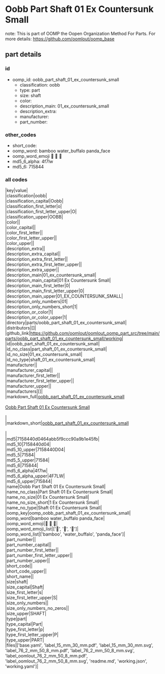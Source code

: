 # Oobb Part Shaft 01 Ex Countersunk Small  

note: This is part of OOMP the Oopen Organization Method For Parts. For more details: https://github.com/oomlout/oomp_base

##  part details





### id
* oomp_id: oobb_part_shaft_01_ex_countersunk_small
  * classification: oobb
  * type: part
  * size: shaft
  * color: 
  * description_main: 01_ex_countersunk_small
  * description_extra: 
  * manufacturer: 
  * part_number: 

### other_codes
* short_code: 
* oomp_word: bamboo water_buffalo panda_face
* oomp_word_emoji :bamboo: :water_buffalo: :panda_face:
* md5_6_alpha: 4f7lw
* md5_6: 715844

### all codes 
|key|value|  
|classification|oobb|  
|classification_capital|Oobb|  
|classification_first_letter|o|  
|classification_first_letter_upper|O|  
|classification_upper|OOBB|  
|color||  
|color_capital||  
|color_first_letter||  
|color_first_letter_upper||  
|color_upper||  
|description_extra||  
|description_extra_capital||  
|description_extra_first_letter||  
|description_extra_first_letter_upper||  
|description_extra_upper||  
|description_main|01_ex_countersunk_small|  
|description_main_capital|01 Ex Countersunk Small|  
|description_main_first_letter|0|  
|description_main_first_letter_upper|0|  
|description_main_upper|01_EX_COUNTERSUNK_SMALL|  
|description_only_numbers|01|  
|description_only_numbers_short|1|  
|description_or_color|1|  
|description_or_color_upper|1|  
|directory|parts/oobb_part_shaft_01_ex_countersunk_small|  
|distributors|[]|  
|github_link|https://github.com/oomlout/oomlout_oomp_part_src/tree/main/parts/oobb_part_shaft_01_ex_countersunk_small/working|  
|id|oobb_part_shaft_01_ex_countersunk_small|  
|id_no_class|part_shaft_01_ex_countersunk_small|  
|id_no_size|01_ex_countersunk_small|  
|id_no_type|shaft_01_ex_countersunk_small|  
|manufacturer||  
|manufacturer_capital||  
|manufacturer_first_letter||  
|manufacturer_first_letter_upper||  
|manufacturer_upper||  
|manufacturers|[]|  
|markdown_full|[oobb_part_shaft_01_ex_countersunk_small](https://github.com/oomlout/oomlout_oomp_part_src/tree/main/parts/oobb_part_shaft_01_ex_countersunk_small/working)<br>[](https://github.com/oomlout/oomlout_oomp_part_src/tree/main/parts/oobb_part_shaft_01_ex_countersunk_small/working)<br>[Oobb Part Shaft 01 Ex Countersunk Small](https://github.com/oomlout/oomlout_oomp_part_src/tree/main/parts/oobb_part_shaft_01_ex_countersunk_small/working)<br><br>|  
|markdown_short|[oobb_part_shaft_01_ex_countersunk_small](https://github.com/oomlout/oomlout_oomp_part_src/tree/main/parts/oobb_part_shaft_01_ex_countersunk_small/working)<br><br>|  
|md5|7158440d0464abb5f9ccc90a9b1e45fb|  
|md5_10|7158440d04|  
|md5_10_upper|7158440D04|  
|md5_5|71584|  
|md5_5_upper|71584|  
|md5_6|715844|  
|md5_6_alpha|4f7lw|  
|md5_6_alpha_upper|4F7LW|  
|md5_6_upper|715844|  
|name|Oobb Part Shaft 01 Ex Countersunk Small|  
|name_no_class|Part Shaft 01 Ex Countersunk Small|  
|name_no_size|01 Ex Countersunk Small|  
|name_no_size_short|1 Ex Countersunk Small|  
|name_no_type|Shaft 01 Ex Countersunk Small|  
|oomp_key|oomp_oobb_part_shaft_01_ex_countersunk_small|  
|oomp_word|bamboo water_buffalo panda_face|  
|oomp_word_emoji|:bamboo: :water_buffalo: :panda_face:|  
|oomp_word_emoji_list|[':bamboo:', ':water_buffalo:', ':panda_face:']|  
|oomp_word_list|['bamboo', 'water_buffalo', 'panda_face']|  
|part_number||  
|part_number_capital||  
|part_number_first_letter||  
|part_number_first_letter_upper||  
|part_number_upper||  
|short_code||  
|short_code_upper||  
|short_name||  
|size|shaft|  
|size_capital|Shaft|  
|size_first_letter|s|  
|size_first_letter_upper|S|  
|size_only_numbers||  
|size_only_numbers_no_zeros||  
|size_upper|SHAFT|  
|type|part|  
|type_capital|Part|  
|type_first_letter|p|  
|type_first_letter_upper|P|  
|type_upper|PART|  
|files|['base.yaml', 'label_15_mm_30_mm.pdf', 'label_15_mm_30_mm.svg', 'label_76_2_mm_50_8_mm.pdf', 'label_76_2_mm_50_8_mm.svg', 'label_oomlout_76_2_mm_50_8_mm.pdf', 'label_oomlout_76_2_mm_50_8_mm.svg', 'readme.md', 'working.json', 'working.yaml']|  
